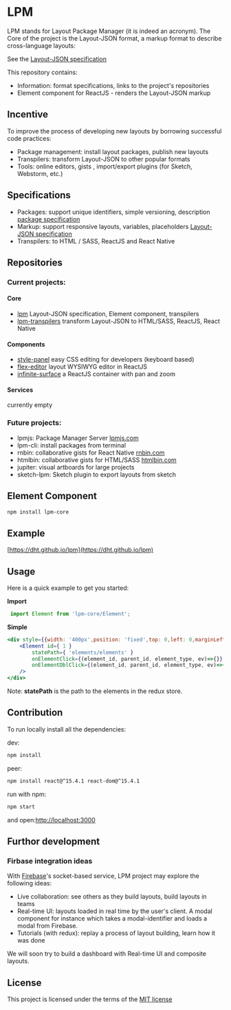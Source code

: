 # LPM

LPM stands for Layout Package Manager (it is indeed an acronym). 
The Core of the project is the Layout-JSON format, a markup format to describe cross-language layouts:
 
 See the [Layout-JSON specification](https://github.com/dht/lpm/blob/master/specifications/element.md)

This repository contains:
 - Information: format specifications, links to the project's repositories
 - Element component for ReactJS -  renders the Layout-JSON markup
 
## Incentive

To improve the process of developing new layouts by borrowing successful code practices:
- Package management: install layout packages, publish new layouts
- Transpilers: transform Layout-JSON to other popular formats
- Tools: online editors, gists , import/export plugins (for Sketch,  Webstorm, etc.)

## Specifications
- Packages: support unique identifiers, simple versioning, description [package specification](https://github.com/dht/lpm/blob/master/specifications/package.md)
- Markup: support responsive layouts, variables, placeholders [Layout-JSON specification](https://github.com/dht/lpm/blob/master/specifications/element.md) 
- Transpilers: to HTML / SASS, ReactJS and React Native 

## Repositories
### Current projects:

#### Core
- [lpm](https://github.com/dht/lpm) Layout-JSON specification, Element component, transpilers
- [lpm-transpilers](https://github.com/dht/lpm-transpilers) transform Layout-JSON to HTML/SASS, ReactJS, React Native

#### Components
- [style-panel](https://github.com/dht/style-panel) easy CSS editing for developers (keyboard based)
- [flex-editor](https://github.com/dht/flex-editor) layout WYSIWYG editor in ReactJS
- [infinite-surface](https://github.com/dht/infinite-surface) a ReactJS container with pan and zoom

#### Services
currently empty
 
### Future projects:
- lpmjs: Package Manager Server [lpmjs.com]()
- lpm-cli: install packages from terminal
- rnbin: collaborative gists for React Native [rnbin.com]()
- htmlbin: collaborative gists for HTML/SASS [htmlbin.com]()
- jupiter: visual artboards for large projects
- sketch-lpm: Sketch plugin to export layouts from sketch


## Element Component

```sh
npm install lpm-core
```

## Example
[https://dht.github.io/lpm](https://dht.github.io/lpm)

## Usage

Here is a quick example to get you started:

**Import**
```jsx
 import Element from 'lpm-core/Element';
```

**Simple**
```jsx 
<div style={{width: '400px',position: 'fixed',top: 0,left: 0,marginLeft: '60px',zIndex: 999,backgroundColor: 'white',boxShadow: '0 0 5px rgba(0,0,0,0.1)',borderRadius: '1px'}}>
    <Element id={ 1 }
        statePath={ 'elements/elements' }
        onElementClick={(element_id, parent_id, element_type, ev)=>{}}
        onElementDblClick={(element_id, parent_id, element_type, ev)=>{}}
    />
</div>
```

Note: **statePath** is the path to the elements in the redux store.

## Contribution
To run locally install all the dependencies:

dev:
```sh
npm install
```

peer:
```sh
npm install react@^15.4.1 react-dom@^15.4.1
```

run with npm:
```sh
npm start
```
and open:[http://localhost:3000](http://localhost:3000)


## Furthor development

### Firbase integration ideas
With [Firebase](https://firebase.google.com/)'s socket-based service, LPM project may explore the following ideas:
  - Live collaboration: see others as they build layouts, build layouts in teams
  - Real-time UI: layouts loaded in real time by the user's client. A modal component for instance which takes a modal-identifier and loads a modal from Firebase. 
  - Tutorials (with redux): replay a process of layout building, learn how it was done

We will soon try to build a dashboard with Real-time UI and composite layouts.

## License
This project is licensed under the terms of the
[MIT license](https://github.com/dht/lpm/blob/master/LICENSE)
